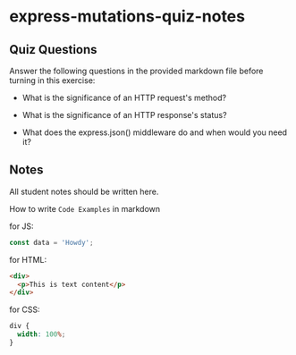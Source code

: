 # express-mutations-quiz-notes

## Quiz Questions

Answer the following questions in the provided markdown file before turning in this exercise:

- What is the significance of an HTTP request's method?

- What is the significance of an HTTP response's status?

- What does the express.json() middleware do and when would you need it?

## Notes

All student notes should be written here.

How to write `Code Examples` in markdown

for JS:

```javascript
const data = 'Howdy';
```

for HTML:

```html
<div>
  <p>This is text content</p>
</div>
```

for CSS:

```css
div {
  width: 100%;
}
```
